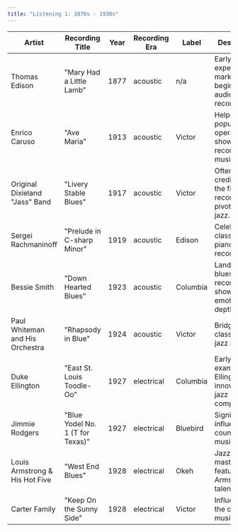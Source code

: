 ```yaml
---
title: "Listening 1: 1870s - 1930s"
---
```


| Artist                          | Recording Title                  | Year | Recording Era | Label    | Description                                                       | Listen                                                                                                                 |
| ------------------------------- | -------------------------------- | ---- | ------------- | -------- | ----------------------------------------------------------------- | ---------------------------------------------------------------------------------------------------------------------- |
| Thomas Edison                   | "Mary Had a Little Lamb"         | 1877 | acoustic      | n/a      | Early sound experiment, marking the beginning of audio recording. | [https://archive.org/details/EDIS-SCD-02](https://archive.org/details/EDIS-SCD-02)                                     |
| Enrico Caruso                   | "Ave Maria"                      | 1913 | acoustic      | Victor   | Helped popularize opera and showcased recorded music.             | [https://i78s.org/preview/4ed1b48126dd1fe66de8196ad37857b1](https://i78s.org/preview/4ed1b48126dd1fe66de8196ad37857b1) |
| Original Dixieland "Jass" Band  | "Livery Stable Blues"            | 1917 | acoustic      | Victor   | Often credited as the first jazz recording, pivotal for jazz.     | [https://i78s.org/preview/a7111ecc98b82aa10221bcd43b1828d4](https://i78s.org/preview/a7111ecc98b82aa10221bcd43b1828d4) |
| Sergei Rachmaninoff             | "Prelude in C-sharp Minor"       | 1919 | acoustic      | Edison   | Celebrated classical piano recording.                             | [https://i78s.org/preview/0b0eb855e9e3937449308a4d472d172a](https://i78s.org/preview/0b0eb855e9e3937449308a4d472d172a) |
| Bessie Smith                    | "Down Hearted Blues"             | 1923 | acoustic      | Columbia | Landmark blues recording, showcasing emotional depth.             | [https://i78s.org/preview/56abcb607796ab368791248ec46abd71](https://i78s.org/preview/56abcb607796ab368791248ec46abd71) |
| Paul Whiteman and His Orchestra | "Rhapsody in Blue"               | 1924 | acoustic      | Victor   | Bridging classical and jazz music.                                | [https://i78s.org/preview/04efd4096ad37d673f4698d1701f3654](https://i78s.org/preview/04efd4096ad37d673f4698d1701f3654) |
| Duke Ellington                  | "East St. Louis Toodle-Oo"       | 1927 | electrical    | Columbia | Early example of Ellington's innovative jazz compositions.        | [https://i78s.org/preview/ed8549589a2997810508a731e277df0c](https://i78s.org/preview/ed8549589a2997810508a731e277df0c) |
| Jimmie Rodgers                  | "Blue Yodel No. 1 (T for Texas)" | 1927 | electrical    | Bluebird | Significant influence on country music.                           | [https://i78s.org/preview/3254fae4d57a85834bd7d9a1c8514652](https://i78s.org/preview/3254fae4d57a85834bd7d9a1c8514652) |
| Louis Armstrong & His Hot Five  | "West End Blues"                 | 1928 | electrical    | Okeh     | Jazz masterpiece featuring Armstrong's talents.                   | [https://i78s.org/preview/ecda85d7f7d6c6be1d6224f99bbed5c9](https://i78s.org/preview/ecda85d7f7d6c6be1d6224f99bbed5c9) |
| Carter Family                   | "Keep On the Sunny Side"         | 1928 | electrical    | Victor   | Influential in the country music genre.                           | [https://i78s.org/preview/dfdec27c04e91e9f269ec5893bffc437](https://i78s.org/preview/dfdec27c04e91e9f269ec5893bffc437) |